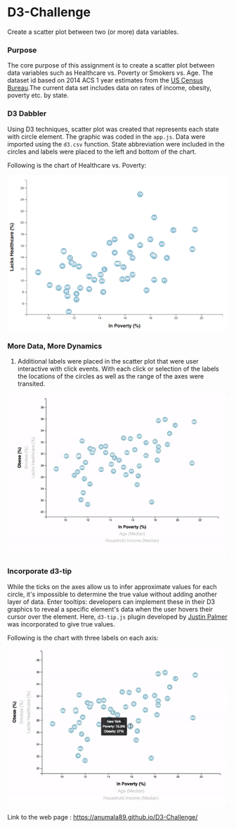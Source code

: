 # D3-Challenge

Create a scatter plot between two (or more) data variables.


### Purpose

The core purpose of this assignment is to create a scatter plot between data variables such as Healthcare vs. Poverty or Smokers vs. Age. The dataset id based on 2014 ACS 1 year estimates from the [US Census Bureau](https://data.census.gov/cedsci/).The current data set includes data on rates of income, obesity, poverty etc. by state.


### D3 Dabbler

Using D3 techniques, scatter plot was created that represents each state with circle element. The graphic was coded in the `app.js`. Data were imported using the `d3.csv` function. State abbreviation were included in the circles and labels were placed to the left and bottom of the chart.

Following is the chart of Healthcare vs. Poverty:      

![scatter](images/scatter.jpg)


### More Data, More Dynamics

1. Additional labels were placed in the scatter plot that were user interactive with click events. With each click or selection of the labels the locations of the circles as well as the range of the axes were transited.

![animated-scatter](images/animated-scatter.gif)


### Incorporate d3-tip

While the ticks on the axes allow us to infer approximate values for each circle, it's impossible to determine the true value without adding another layer of data. Enter tooltips: developers can implement these in their D3 graphics to reveal a specific element's data when the user hovers their cursor over the element. Here, `d3-tip.js` plugin developed by [Justin Palmer](https://github.com/Caged) was incorporated to give true values.

Following is the chart with three labels on each axis:

![tooltip](images/tooltip.gif)

Link to the web page :
https://anumala89.github.io/D3-Challenge/
